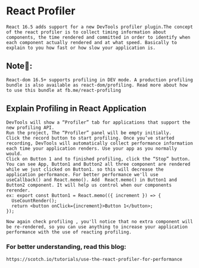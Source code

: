 # React Profiler
    React 16.5 adds support for a new DevTools profiler plugin.The concept of the react profiler is to collect timing information about components, the time rendered and committed in order to identify when each component actually rendered and at what speed. Basically to explain to you how fast or how slow your application is.

## Note👀:
    React-dom 16.5+ supports profiling in DEV mode. A production profiling bundle is also available as react-dom/profiling. Read more about how to use this bundle at fb.me/react-profiling

## Explain Profiling in React Application
    DevTools will show a “Profiler” tab for applications that support the new profiling API. 
    Run the project, The “Profiler” panel will be empty initially. 
    Click the record button to start profiling. Once you’ve started recording, DevTools will automatically collect performance information each time your application renders. Use your app as you normally would. 
    Click on Button 1 and to finished profiling, click the “Stop” button. 
    You can see App, Button1 and Button2 all three component are rendered while we just clicked on Button1. so this will decrease the application performance. For better performance we'll use useCallback() and React.memo(). Add  React.memo() in Button1 and Button2 component. It will help us control when our components rerender.
    ex: export const Button1 = React.memo(({ increment }) => {
      UseCountRender();
      return <button onClick={increment}>Button 1</button>;
    });

    Now again check profiling , you'll notice that no extra component will be re-rendered, so you can use anything to increase your application performance with the use of reacting profiling.

### For better understanding, read this blog: 
    https://scotch.io/tutorials/use-the-react-profiler-for-performance
